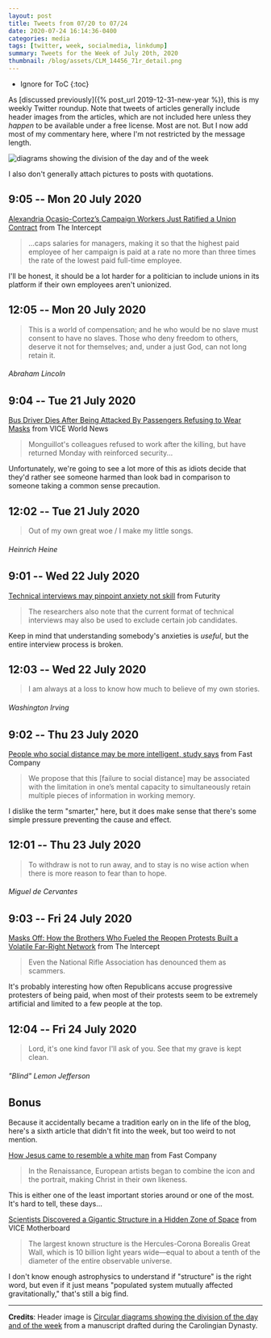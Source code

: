 ```yaml
---
layout: post
title: Tweets from 07/20 to 07/24
date: 2020-07-24 16:14:36-0400
categories: media
tags: [twitter, week, socialmedia, linkdump]
summary: Tweets for the Week of July 20th, 2020
thumbnail: /blog/assets/CLM_14456_71r_detail.png
---
```


* Ignore for ToC
{:toc}

As [discussed previously]({% post_url 2019-12-31-new-year %}), this is my weekly Twitter roundup.  Note that tweets of articles generally include header images from the articles, which are not included here unless they *happen* to be available under a free license.  Most are not.  But I now add most of my commentary here, where I'm not restricted by the message length.

![diagrams showing the division of the day and of the week](/blog/assets/CLM_14456_71r_detail.png "diagrams showing the division of the day and of the week")

I also don't generally attach pictures to posts with quotations.

## 9:05 -- Mon 20 July 2020

[<i class="fab fa-twitter-square"></i>](https://jcolag.github.io/twitter/1285199026137124869) [Alexandria Ocasio-Cortez’s Campaign Workers Just Ratified a Union Contract](https://theintercept.com/2020/07/13/ocasio-cortez-campaign-staff-unionize/) from The Intercept

 > ...caps salaries for managers, making it so that the highest paid employee of her campaign is paid at a rate no more than three times the rate of the lowest paid full-time employee.

I'll be honest, it should be a lot harder for a politician to include unions in its platform if their own employees aren't unionized.

## 12:05 -- Mon 20 July 2020

[<i class="fab fa-twitter"></i>](https://jcolag.github.io/twitter/1285244324599324672)

 > This is a world of compensation; and he who would be no slave must consent to have no slaves. Those who deny freedom to others, deserve it not for themselves; and, under a just God, can not long retain it.

###### Abraham Lincoln

## 9:04 -- Tue 21 July 2020

[<i class="fab fa-twitter-square"></i>](https://jcolag.github.io/twitter/1285561162453577728) [Bus Driver Dies After Being Attacked By Passengers Refusing to Wear Masks](https://www.vice.com/en_us/article/dyzx3x/bus-driver-killed-face-mask-coronavirus-philippe-monguillot) from VICE World News

 > Monguillot's colleagues refused to work after the killing, but have returned Monday with reinforced security...

Unfortunately, we're going to see a lot more of this as idiots decide that they'd rather see someone harmed than look bad in comparison to someone taking a common sense precaution.

## 12:02 -- Tue 21 July 2020

[<i class="fab fa-twitter"></i>](https://jcolag.github.io/twitter/1285605957754425345)

 > Out of my own great woe / I make my little songs.

###### Heinrich Heine

## 9:01 -- Wed 22 July 2020

[<i class="fab fa-twitter-square"></i>](https://jcolag.github.io/twitter/1285922795231289345) [Technical interviews may pinpoint anxiety not skill](https://www.futurity.org/technical-interviews-performance-anxiety-2402992-2/) from Futurity

 > The researchers also note that the current format of technical interviews may also be used to exclude certain job candidates.

Keep in mind that understanding somebody's anxieties is *useful*, but the entire interview process is broken.

## 12:03 -- Wed 22 July 2020

[<i class="fab fa-twitter"></i>](https://jcolag.github.io/twitter/1285968597211389952)

 > I am always at a loss to know how much to believe of my own stories.

###### Washington Irving

## 9:02 -- Thu 23 July 2020

[<i class="fab fa-twitter-square"></i>](https://jcolag.github.io/twitter/1286285434704793606) [People who social distance may be more intelligent, study says](https://www.fastcompany.com/90527258/people-who-social-distance-may-be-more-intelligent-study-says) from Fast Company

 > We propose that this [failure to social distance] may be associated with the limitation in one’s mental capacity to simultaneously retain multiple pieces of information in working memory.

I dislike the term "smarter," here, but it does make sense that there's some simple pressure preventing the cause and effect.

## 12:01 -- Thu 23 July 2020

[<i class="fab fa-twitter"></i>](https://jcolag.github.io/twitter/1286330481458458624)

 > To withdraw is not to run away, and to stay is no wise action when there is more reason to fear than to hope.

###### Miguel de Cervantes

## 9:03 -- Fri 24 July 2020

[<i class="fab fa-twitter-square"></i>](https://jcolag.github.io/twitter/1286648074388082690) [Masks Off: How the Brothers Who Fueled the Reopen Protests Built a Volatile Far-Right Network](https://theintercept.com/2020/07/17/dorr-brothers-coronavirus-protests/) from The Intercept

 > Even the National Rifle Association has denounced them as scammers.

It's probably interesting how often Republicans accuse progressive protesters of being paid, when most of their protests seem to be extremely artificial and limited to a few people at the top.

## 12:04 -- Fri 24 July 2020

[<i class="fab fa-twitter"></i>](https://jcolag.github.io/twitter/1286693624529526784)

 > Lord, it's one kind favor I'll ask of you. See that my grave is kept clean.

###### "Blind" Lemon Jefferson

## Bonus

Because it accidentally became a tradition early on in the life of the blog, here's a sixth article that didn't fit into the week, but too weird to not mention.

<i class="fas fa-square"></i> [How Jesus came to resemble a white man](https://www.fastcompany.com/90529242/how-jesus-came-to-resemble-a-white-man) from Fast Company

 > In the Renaissance, European artists began to combine the icon and the portrait, making Christ in their own likeness.

This is either one of the least important stories around or one of the most.  It's hard to tell, these days...

<i class="fas fa-square"></i> [Scientists Discovered a Gigantic Structure in a Hidden Zone of Space](https://www.vice.com/en_us/article/xg8vg7/scientists-discovered-a-gigantic-structure-in-a-hidden-zone-of-space) from VICE Motherboard

 > The largest known structure is the Hercules-Corona Borealis Great Wall, which is 10 billion light years wide—equal to about a tenth of the diameter of the entire observable universe.

I don't know enough astrophysics to understand if "structure" is the right word, but even if it just means "populated system mutually affected gravitationally," that's still a big find.

* * *

**Credits**:  Header image is [Circular diagrams showing the division of the day and of the week](https://en.wikipedia.org/wiki/Week#/media/File:CLM_14456_71r_detail.jpg) from a manuscript drafted during the Carolingian Dynasty.
